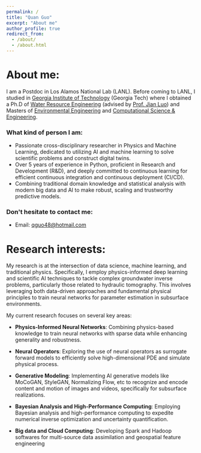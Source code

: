 ```yaml
---
permalink: /
title: "Quan Guo"
excerpt: "About me"
author_profile: true
redirect_from: 
  - /about/
  - /about.html
---
```


About me:
======
I am a Postdoc in Los Alamos National Lab (LANL). Before coming to LANL, I studied in [Georgia Institute of Technology](https://www.gatech.edu/) (Georgia Tech) where I obtained a Ph.D of [Water Resource Engineering](https://ce.gatech.edu/academics/groups/water) (advised by [Prof. Jian Luo](https://ce.gatech.edu/directory/person/jian-luo)) and Masters of [Environmental Engineering](https://ce.gatech.edu/academics/groups/environmental) and [Computational Science & Engineering](https://cse.gatech.edu/).

### What kind of person I am:

*	Passionate cross-disciplinary researcher in Physics and Machine Learning, dedicated to utilizing AI and machine learning to solve scientific problems and construct digital twins.
*	Over 5 years of experience in Python, proficient in Research and Development (R&D), and deeply committed to continuous learning for efficient continuous integration and continuous deployment (CI/CD).
*	Combining traditional domain knowledge and statistical analysis with modern big data and AI to make robust, scaling and trustworthy predictive models.


### Don't hesitate to contact me:

*	Email: qguo48@hotmail.com

Research interests:
======
My research is at the intersection of data science, machine learning, and traditional physics. Specifically, I employ physics-informed deep learning and scientific AI techniques to tackle complex groundwater inverse problems, particularly those related to hydraulic tomography. This involves leveraging both data-driven approaches and fundamental physical principles to train neural networks for parameter estimation in subsurface environments. 

My current research focuses on several key areas:

* __Physics-Informed Neural Networks__: Combining physics-based knowledge to train neural networks with sparse data while enhancing generality and robustness.

* __Neural Operators__: Exploring the use of neural operators as surrogate forward models to efficiently solve high-dimensional PDE and simulate physical process. 

* __Generative Modeling__: Implementing AI generative models like MoCoGAN, StyleGAN, Normalizing Flow, etc to recognize and encode content and motion of images and videos, specifically for subsurface realizations.

* __Bayesian Analysis and High-Performance Computing__: Employing Bayesian analysis and high-performance computing to expedite numerical inverse optimization and uncertainty quantification.

* __Big data and Cloud Computing__: Developing Spark and Hadoop softwares for multi-source data assimilation and geospatial feature engineering 
